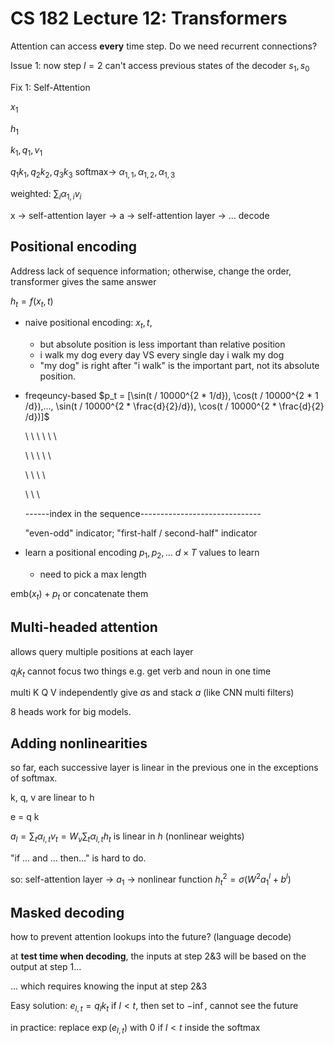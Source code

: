 # CS 182 Lecture 12: Transformers

Attention can access **every** time step. Do we need recurrent connections?

Issue 1: now step $l=2$ can't access previous states of the decoder $s_1, s_0$

Fix 1: Self-Attention

$x_1$

$h_1$

$k_1, q_1, v_1$

$q_1 k_1, q_2 k_2, q_3 k_3$  softmax-> $\alpha_{1,1}, \alpha_{1,2}, \alpha_{1,3}$

weighted: $\sum_{i} \alpha_{1,i} v_i$



x -> self-attention layer -> a -> self-attention layer -> ... decode

## Positional encoding

Address lack of sequence information; otherwise, change the order, transformer gives the same answer

$h_t = f(x_t, t)$ 

- naive positional encoding: $x_t, t$, 
  - but absolute position is less important than relative position
  - i walk my dog every day VS every single day i walk my dog
  - "my dog" is right after "i walk" is the important part, not its absolute position.

- freqeuncy-based $p_t = [\sin(t / 10000^{2 * 1/d}), \cos(t / 10000^{2 * 1 /d}),..., \sin(t / 10000^{2 * \frac{d}{2}/d}), \cos(t / 10000^{2 * \frac{d}{2} /d})]$

  \ \ \ \ \ \ 

  \  \  \  \  \

  \     \     \    \

  \         \           \

  ------index in the sequence------------------------------

  "even-odd" indicator; "first-half / second-half" indicator

- learn a positional encoding $p_1, p_2, ...$ $d\times T$ values to learn

  - need to pick a max length

$\text{emb}(x_t) + p_t$ or concatenate them

## Multi-headed attention

allows query multiple positions at each layer

$q_l k_t$ cannot focus two things e.g. get verb and noun in one time

multi K Q V independently give $a$s and stack $a$ (like CNN multi filters)

8 heads work for big models.



## Adding nonlinearities

so far, each successive layer is linear in the previous one in the exceptions of softmax.

k, q, v are linear to h

e = q k

$a_l = \sum_t \alpha_{l,t} v_t = W_v \sum_t \alpha_{l,t} h_t$  is linear in $h$ (nonlinear weights)

"if ... and ... then..." is hard to do.

so: self-attention layer -> $a_1$ -> nonlinear function $h_t^2 = \sigma(W^{2} a_1^{l} + b^{l})$



## Masked decoding

how to prevent attention lookups into the future? (language decode)

at **test time when decoding**, the inputs at step 2&3 will be based on the output at step 1...

... which requires knowing the input at step 2&3

Easy solution: $e_{l,t} = q_l k_t$   if $l < t$, then set to $- \inf$, cannot see the future

in practice: replace $\exp(e_{l,t})$ with 0 if $l < t$ inside the softmax







